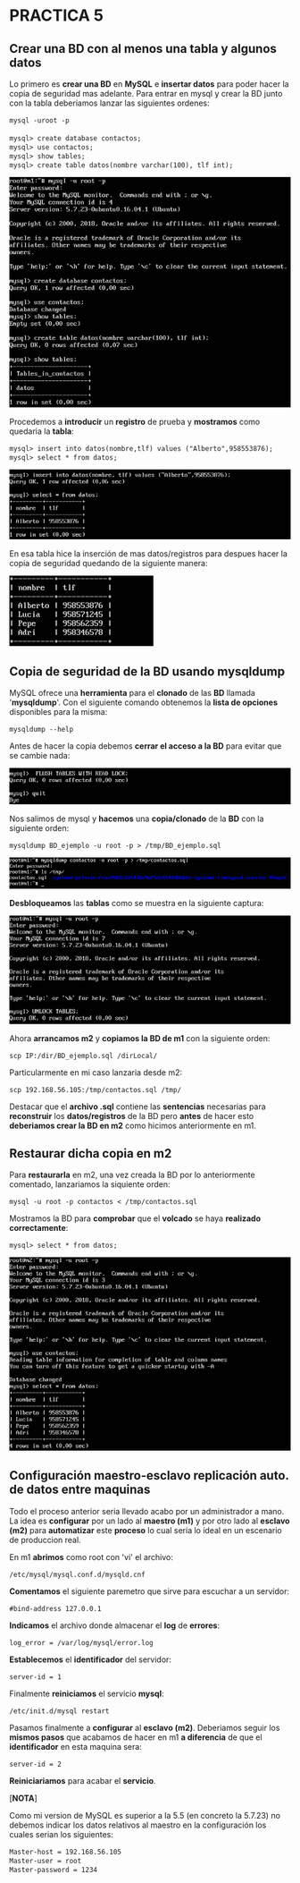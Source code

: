 # PRACTICA 5

## Crear una BD con al menos una tabla y algunos datos
Lo primero es **crear una BD** en **MySQL** e **insertar datos** para poder hacer la copia de seguridad mas adelante. Para entrar en mysql y crear la BD junto con la tabla deberiamos lanzar las siguientes ordenes:

	mysql -uroot -p
	
	mysql> create database contactos;
	mysql> use contactos;
	mysql> show tables;
	mysql> create table datos(nombre varchar(100), tlf int);

![imagen](https://github.com/Alberto93GV/SWAP/blob/master/Practica5/creacion_bd_mysql_y_tabla.png)

Procedemos a **introducir** un **registro** de prueba y **mostramos** como quedaria la **tabla**:

	mysql> insert into datos(nombre,tlf) values ("Alberto",958553876);
	mysql> select * from datos;

![imagen](https://github.com/Alberto93GV/SWAP/blob/master/Practica5/insertar_dato_y_consultarlos.png)

En esa tabla hice la inserción de mas datos/registros para despues hacer la copia de seguridad quedando de la siguiente manera:

![imagen](https://github.com/Alberto93GV/SWAP/blob/master/Practica5/tabla_final.png)

## Copia de seguridad de la BD usando mysqldump
MySQL ofrece una **herramienta** para el **clonado** de las **BD** llamada '**mysqldump**'. Con el siguiente comando obtenemos la **lista de opciones** disponibles para la misma:

	mysqldump --help

Antes de hacer la copia debemos **cerrar el acceso a la BD** para evitar que se cambie nada:

![imagen](https://github.com/Alberto93GV/SWAP/blob/master/Practica5/evitar_acceso_a_la_BD.png)

Nos salimos de mysql y **hacemos** una **copia/clonado** de la **BD** con la siguiente orden:

	mysqldump BD_ejemplo -u root -p > /tmp/BD_ejemplo.sql

![imagen](https://github.com/Alberto93GV/SWAP/blob/master/Practica5/copia_BD_en_m1.png)

**Desbloqueamos** las **tablas** como se muestra en la siguiente captura:

![imagen](https://github.com/Alberto93GV/SWAP/blob/master/Practica5/desbloquear_tablas.png)

Ahora **arrancamos m2** y **copiamos la BD de m1** con la siguiente orden:

	scp IP:/dir/BD_ejemplo.sql /dirLocal/

Particularmente en mi caso lanzaria desde m2:

	scp 192.168.56.105:/tmp/contactos.sql /tmp/

Destacar que el **archivo .sql** contiene las **sentencias** necesarias para **reconstruir** los **datos/registros** de la BD pero **antes** de hacer esto **deberiamos crear la BD en m2** como hicimos anteriormente en m1.

## Restaurar dicha copia en m2
Para **restaurarla** en m2, una vez creada la BD por lo anteriormente comentado, lanzariamos la siquiente orden:

	mysql -u root -p contactos < /tmp/contactos.sql

Mostramos la BD para **comprobar** que el **volcado** se haya **realizado correctamente**:

	mysql> select * from datos;

![imagen](https://github.com/Alberto93GV/SWAP/blob/master/Practica5/volcado_copia_en_BD_m2.png)

## Configuración maestro-esclavo replicación auto. de datos entre maquinas
Todo el proceso anterior seria llevado acabo por un administrador a mano. La idea es **configurar** por un lado al **maestro (m1)** y por otro lado al **esclavo (m2)** para **automatizar** este **proceso** lo cual seria lo ideal en un escenario de produccion real.

En m1 **abrimos** como root con 'vi' el archivo:

	/etc/mysql/mysql.conf.d/mysqld.cnf

**Comentamos** el siguiente paremetro que sirve para escuchar a un servidor:

	#bind-address 127.0.0.1

**Indicamos** el archivo donde almacenar el **log** de **errores**:

	log_error = /var/log/mysql/error.log

**Establecemos** el **identificador** del servidor:

	server-id = 1

Finalmente **reiniciamos** el servicio **mysql**:

	/etc/init.d/mysql restart

Pasamos finalmente a **configurar** al **esclavo (m2)**. Deberiamos seguir los **mismos pasos** que acabamos de hacer en m1 **a diferencia** de que el **identificador** en esta maquina sera:

	server-id = 2

**Reiniciariamos** para acabar el **servicio**.

[**NOTA**]

Como mi version de MySQL es superior a la 5.5 (en concreto la 5.7.23) no debemos indicar los datos relativos al maestro en la configuración los cuales serian los siguientes:

	Master-host = 192.168.56.105
	Master-user = root
	Master-password = 1234






